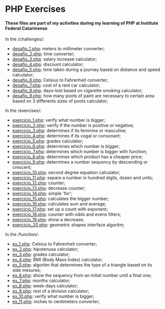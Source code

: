 # PHP Exercises 
#### These files are part of my activities during my learning of PHP at Institute Federal Catarinense

In the /challenges/:

- <a href="https://github.com/yasmindevegili/LearningPHP/blob/main/challenges/desafio_1.php">desafio_1.php</a>: meters to millimeter converter;
- <a href="https://github.com/yasmindevegili/LearningPHP/blob/main/challenges/desafio_2.php">desafio_2.php</a>: time converter;
- <a href="https://github.com/yasmindevegili/LearningPHP/blob/main/challenges/desafio_3.php">desafio_3.php</a>: salary increase calculator;
- <a href="https://github.com/yasmindevegili/LearningPHP/blob/main/challenges/desafio_4.php">desafio_4.php</a>: discount calculator;
- <a href="https://github.com/yasmindevegili/LearningPHP/blob/main/challenges/desafio_5.php">desafio_5.php</a>: time taken during a journey based on distance and speed calculator;
- <a href="https://github.com/yasmindevegili/LearningPHP/blob/main/challenges/desafio_6.php">desafio_6.php</a>: Celsius to Fahrenheit converter;
- <a href="https://github.com/yasmindevegili/LearningPHP/blob/main/challenges/desafio_7.php">desafio_7.php</a>: cost of a rent car calculator;
- <a href="https://github.com/yasmindevegili/LearningPHP/blob/main/challenges/desafio_8.php">desafio_8.php</a>: days-lost based on cigarette smoking calculator;
- <a href="https://github.com/yasmindevegili/LearningPHP/blob/main/challenges/desafio_9.php">desafio_9.php</a>: how many poots of paint are necessary to certain area based on 3 differents sizes of poots calculator;

In the /exercises/:

- <a href="https://github.com/yasmindevegili/LearningPHP/blob/main/exercises/exercicio_1.php">exercicio_1.php</a>: verify what number is bigger;
- <a href="https://github.com/yasmindevegili/LearningPHP/blob/main/exercises/exercicio_2.php">exercicio_2.php</a>: verify if the number is positive or negative;
- <a href="https://github.com/yasmindevegili/LearningPHP/blob/main/exercises/exercicio_3.php">exercicio_3.php</a>: determines if its feminine or masculine;
- <a href="https://github.com/yasmindevegili/LearningPHP/blob/main/exercises/exercicio_4.php">exercicio_4.php</a>: determines if its vogal or consonant;
- <a href="https://github.com/yasmindevegili/LearningPHP/blob/main/exercises/exercicio_5.php">exercicio_5.php</a>: grades calculator;
- <a href="https://github.com/yasmindevegili/LearningPHP/blob/main/exercises/exercicio_6.php">exercicio_6.php</a>: determines which number is bigger;
- <a href="https://github.com/yasmindevegili/LearningPHP/blob/main/exercises/exercicio_7.php">exercicio_7.php</a>: determines which number is bigger with function;
- <a href="https://github.com/yasmindevegili/LearningPHP/blob/main/exercises/exercicio_8.php">exercicio_8.php</a>: determines which product has a cheaper price;
- <a href="https://github.com/yasmindevegili/LearningPHP/blob/main/exercises/exercicio_9.php">exercicio_9.php</a>: determines a number sequency by descending or crescent;
- <a href="https://github.com/yasmindevegili/LearningPHP/blob/main/exercises/exercicio_10.php">exercicio_10.php</a>: second degree equation calculator;
- <a href="https://github.com/yasmindevegili/LearningPHP/blob/main/exercises/exercicio_11.php">exercicio_11.php</a>: separe a number in hundred digits, dozen and units;
- <a href="https://github.com/yasmindevegili/LearningPHP/blob/main/exercises/exercicio_12.php">exercicio_12.php</a>: counter;
- <a href="https://github.com/yasmindevegili/LearningPHP/blob/main/exercises/exercicio_13.php">exercicio_13.php</a>: decrease counter;
- <a href="https://github.com/yasmindevegili/LearningPHP/blob/main/exercises/exercicio_14.php">exercicio_14.php</a>: simple 'for';
- <a href="https://github.com/yasmindevegili/LearningPHP/blob/main/exercises/exercicio_15.php">exercicio_15.php</a>: calculates the bigger number;
- <a href="https://github.com/yasmindevegili/LearningPHP/blob/main/exercises/exercicio_16.php">exercicio_16.php</a>: calculates sum and average;
- <a href="https://github.com/yasmindevegili/LearningPHP/blob/main/exercises/exercicio_17.php">exercicio_17.php</a>: set up a count with exponent;
- <a href="https://github.com/yasmindevegili/LearningPHP/blob/main/exercises/exercicio_18.php">exercicio_18.php</a>: counter with odds and evens filters;
- <a href="https://github.com/yasmindevegili/LearningPHP/blob/main/exercises/exercicio_19.php">exercicio_19.php</a>: show a decrease;
- <a href="https://github.com/yasmindevegili/LearningPHP/blob/main/exercises/exercicio_20.php">exercicio_20.php</a>: geometric shapes interface algoritm;

In the /function/:

- <a href="https://github.com/yasmindevegili/LearningPHP/blob/main/functions/ex_1.php">ex_1.php</a>: Celsius to Fahrenheit converter;
- <a href="https://github.com/yasmindevegili/LearningPHP/blob/main/functions/ex_2.php">ex_2.php</a>: hipotenusa calculator;
- <a href="https://github.com/yasmindevegili/LearningPHP/blob/main/functions/ex_3.php">ex_3.php</a>: grades calculator;
- <a href="https://github.com/yasmindevegili/LearningPHP/blob/main/functions/ex_4.php">ex_4.php</a>: BMI (Body Mass Index) calculator;
- <a href="https://github.com/yasmindevegili/LearningPHP/blob/main/functions/ex_5.php">ex_5.php</a>: algoritm that 
determines the type of a triangle based on its side mesures;
- <a href="https://github.com/yasmindevegili/LearningPHP/blob/main/functions/ex_6.php">ex_6.php</a>: show the sequency from an initial number until a final one;
- <a href="https://github.com/yasmindevegili/LearningPHP/blob/main/functions/ex_7.php">ex_7.php</a>: months calculator;
- <a href="https://github.com/yasmindevegili/LearningPHP/blob/main/functions/ex_8.php">ex_8.php</a>: week-days calculator;
- <a href="https://github.com/yasmindevegili/LearningPHP/blob/main/functions/ex_9.php">ex_9.php</a>: rest of a division calculator;
- <a href="https://github.com/yasmindevegili/LearningPHP/blob/main/functions/ex_10.php">ex_10.php</a>: verify what number is bigger;
- <a href="https://github.com/yasmindevegili/LearningPHP/blob/main/functions/ex_11.php">ex_11.php</a>: inches to centimeters converter;
